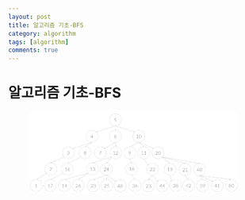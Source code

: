 ```yaml
---
layout: post
title: 알고리즘 기초-BFS
category: algorithm
tags: [algorithm]
comments: true
---
```


# 알고리즘 기초-BFS
  
<center>
<figure>
<img src="/assets/post_img/algorithm/2019-09-24-algorithm/fig1.PNG" alt="views">
<figcaption> </figcaption>
</figure>
</center>
